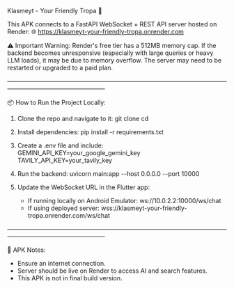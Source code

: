 Klasmeyt - Your Friendly Tropa 🤙

This APK connects to a FastAPI WebSocket + REST API server hosted on Render:
🌐 https://klasmeyt-your-friendly-tropa.onrender.com

⚠️ Important Warning:
Render's free tier has a 512MB memory cap. If the backend becomes unresponsive (especially with large queries or heavy LLM loads), it may be due to memory overflow.
The server may need to be restarted or upgraded to a paid plan.

————————————————————————————————————————————————————

📦 How to Run the Project Locally:

1. Clone the repo and navigate to it:
   git clone <your-repo-url>
   cd <your-project-directory>

2. Install dependencies:
   pip install -r requirements.txt

3. Create a .env file and include:
   GEMINI_API_KEY=your_google_gemini_key
   TAVILY_API_KEY=your_tavily_key

4. Run the backend:
   uvicorn main:app --host 0.0.0.0 --port 10000

5. Update the WebSocket URL in the Flutter app:
   - If running locally on Android Emulator: ws://10.0.2.2:10000/ws/chat
   - If using deployed server: wss://klasmeyt-your-friendly-tropa.onrender.com/ws/chat

————————————————————————————————————————————————————

📌 APK Notes:
- Ensure an internet connection.
- Server should be live on Render to access AI and search features.
- This APK is not in final build version.
